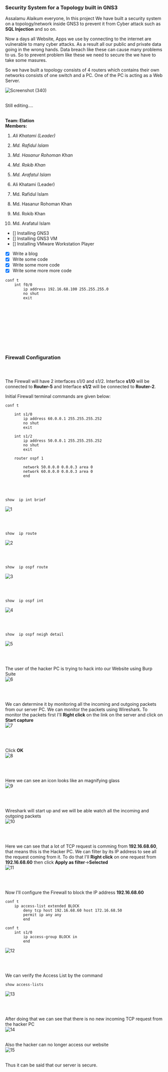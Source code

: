 ### Security System for a Topology built in GNS3

Assalamu Alaikum everyone,
In this project We have built a security system on a topology/network inside GNS3 to prevent it from Cyber attack such as **SQL Injection** and so on.

Now a days all Website, Apps we use by connecting to the internet are vulnerable to many cyber attacks. As a result all our public and private data going in the wrong hands. Data breach like these can cause many problems to us. So to prevent problem like these we need to secure the we have to take some masures.

So we have built a topology consists of 4 routers which contains their own networks consists of one switch and a PC. One of the PC is acting as a Web Server.

![Screenshot (340)](https://user-images.githubusercontent.com/60141836/207384006-ecc825b9-7b14-4c7c-a35e-79c28aa22fa8.png)

<br>
Still editing....
<br> <br>

**Team: Elation** <br>
**Members:**
1. *Ali Khatami (Leader)*
2. *Md. Rafidul Islam*
3. *Md. Hasanur Rohoman Khan*
4. *Md. Rokib Khan*
5. *Md. Arafatul Islam*


1. Ali Khatami (Leader)
2. Md. Rafidul Islam
3. Md. Hasanur Rohoman Khan
4. Md. Rokib Khan
5. Md. Arafatul Islam


- [] Installing GNS3
- [] Installing GNS3 VM
- [] Installing VMware Workstation Player
- [x] Write a blog
- [x] Write some code 
- [x] Write some more code
- [x] Write some more more code

```
conf t
    int f0/0
        ip address 192.16.68.100 255.255.255.0
        no shut
        exit
```












<br><br><br><br><br><br><br><br>
### Firewall Configuration <br> <br><br>

The Firewall will have 2 interfaces s1/0 and s1/2. Interface **s1/0** will be connected to **Router-5** and Interface **s1/2** will be connected to **Router-2**.

Initial Firewall terminal commands are given below:
```
conf t

    int s1/0
        ip address 60.0.0.1 255.255.255.252
        no shut
        exit

    int s1/2
        ip address 50.0.0.1 255.255.255.252
        no shut
        exit

    router ospf 1

        network 50.0.0.0 0.0.0.3 area 0
        network 60.0.0.0 0.0.0.3 area 0
        end
```
<br><br>
```
show  ip int brief
```
![1](https://user-images.githubusercontent.com/60141836/209603479-140ddfe4-c14d-4532-83e5-0aa37af55731.png)

<br><br>
```
show  ip route
```
![2](https://user-images.githubusercontent.com/60141836/209603480-9dd6d54c-bfa1-46df-90de-acd763145395.png)

<br><br>
```
show  ip ospf route
```
![3](https://user-images.githubusercontent.com/60141836/209603482-402ca938-863a-49ab-ae9b-034f7b03f24f.png)

<br><br>
```
show  ip ospf int
```
![4](https://user-images.githubusercontent.com/60141836/209603475-4f6b538b-9ccf-431d-86f0-df975f8813a7.png)

<br><br>
```
show  ip ospf neigh detail
```
![5](https://user-images.githubusercontent.com/60141836/209603477-41b292ca-d2c5-45b7-84e7-f00d452236c3.png)

<br><br>


The user of the hacker PC is trying to hack into our Website using Burp Suite<br>
![6](https://user-images.githubusercontent.com/60141836/209617812-a5badce9-9879-4042-920d-fb680acc7004.png)

<br><br>

We can determine it by monitoring all the incoming and outgoing packets from our server PC. We can monitor the packets using Wireshark. To monitor the packets first I'll **Right click** on the link on the server and click on **Start capture**<br>
![7](https://user-images.githubusercontent.com/60141836/209617818-10175bbe-8752-4bed-a844-d2a66244fbde.png)

<br><br>

Click **OK**<br>
![8](https://user-images.githubusercontent.com/60141836/209617820-670bde7b-9d50-478c-b762-7a4ad56508b7.png)

<br><br>

Here we can see an icon looks like an magnifying glass<br>
![9](https://user-images.githubusercontent.com/60141836/209617821-e3904080-6c23-4f7d-aa4f-4011b6171949.png)

<br><br>

Wireshark will start up and we will be able watch all the incoming and outgoing packets<br>
![10](https://user-images.githubusercontent.com/60141836/209617822-00065ca5-bc3b-4f71-a9b6-8751732b487f.png)

<br><br>

Here we can see that a lot of TCP request is comming from **192.16.68.60**, that means this is the Hacker PC. We can filter by its IP address to see all the request coming from it. To do that I'll **Right click** on one request from **192.16.68.60** then click **Apply as filter**->**Selected**<br>
![11](https://user-images.githubusercontent.com/60141836/209617823-470fcbea-8d80-4d17-8ab1-113903b384dc.png)

<br><br>

Now I'll configure the Firewall to block the IP address **192.16.68.60**
```
conf t
    ip access-list extended BLOCK
        deny tcp host 192.16.68.60 host 172.16.68.50
        permit ip any any
        end

conf t
    int s1/0
        ip access-group BLOCK in
        end
```
![12](https://user-images.githubusercontent.com/60141836/209617824-d0a6feb7-81c7-4a5d-b2b7-9dba48acfacc.png)

<br><br>

We can verify the Access List by the command
```
show access-lists
```
![13](https://user-images.githubusercontent.com/60141836/209617827-b7e6eb58-d7d4-4091-adfc-7563b571bfd2.png)

<br><br>

After doing that we can see that there is no new incoming TCP request from the hacker PC<br>
![14](https://user-images.githubusercontent.com/60141836/209617831-8f283ab7-7984-44d8-8ba2-f3c2de248c64.png)
<br><br>

Also the hacker can no longer access our website<br>
![15](https://user-images.githubusercontent.com/60141836/209617835-5c06d585-5652-472b-95f4-c5f88ccc8e40.png)
<br><br>

Thus it can be said that our server is secure.























